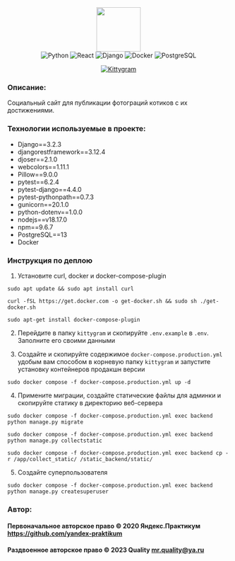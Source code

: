 <div id="header" align="center">
  <img src="https://media.giphy.com/media/M9gbBd9nbDrOTu1Mqx/giphy.gif" width="100"/>
</div>
<div id="badges" align="center">
  <img src="https://img.shields.io/badge/Python-blue?style=for-the-badge&logo=python&logoColor=yellow" alt="Python"/>
  <img src="https://img.shields.io/badge/React-white?style=for-the-badge&logo=react&logoColor=blue" alt="React"/>
  <img src="https://img.shields.io/badge/Django-dark_green?style=for-the-badge&logo=django&logoColor=white" alt="Django"/>
  <img src="https://img.shields.io/badge/Docker-blue?style=for-the-badge&logo=docker&logoColor=white" alt="Docker"/>
  <img src="https://img.shields.io/badge/PostgreSQL-white?style=for-the-badge&logo=postgresql&logoColor=blue" alt="PostgreSQL"/>

<a href="https://git.io/typing-svg"><img src="https://readme-typing-svg.herokuapp.com?font=Fira+Code&size=25&pause=500&color=F70000&center=true&vCenter=true&width=435&lines=Kittygram" alt="Kittygram" /></a>
</div>


### Описание:
Социальный сайт для публикации фотограций котиков с их достижениями.

### Технологии используемые в проекте:
- Django==3.2.3
- djangorestframework==3.12.4
- djoser==2.1.0
- webcolors==1.11.1
- Pillow==9.0.0
- pytest==6.2.4
- pytest-django==4.4.0
- pytest-pythonpath==0.7.3
- gunicorn==20.1.0
- python-dotenv==1.0.0
- nodejs==v18.17.0
- npm==9.6.7
- PostgreSQL==13
- Docker

### Инструкция по деплою
1) Установите curl, docker и docker-compose-plugin
```
sudo apt update && sudo apt install curl
```
```
curl -fSL https://get.docker.com -o get-docker.sh && sudo sh ./get-docker.sh
```
```
sudo apt-get install docker-compose-plugin
```
2) Перейдите в папку `kittygram` и скопируйте `.env.example` в `.env`. Заполните его своими данными

3) Создайте и скопируйте содержимое `docker-compose.production.yml` удобым вам способом в корневую папку `kittygram` и запустите установку контейнеров продакшн версии
```
sudo docker compose -f docker-compose.production.yml up -d
```
4) Примените миграции, создайте статические файлы для админки и скопируйте статику в директорию веб-сервера
```
sudo docker compose -f docker-compose.production.yml exec backend python manage.py migrate
```
```
sudo docker compose -f docker-compose.production.yml exec backend python manage.py collectstatic
```
```
sudo docker compose -f docker-compose.production.yml exec backend cp -r /app/collect_static/ /static_backend/static/
```
5) Создайте суперпользователя
```
sudo docker compose -f docker-compose.production.yml exec backend python manage.py createsuperuser
```

### Автор:
#### Первоначальное авторское право © 2020 Яндекс.Практикум <https://github.com/yandex-praktikum>
#### Раздвоенное авторское право © 2023 Quality <mr.quality@ya.ru>
